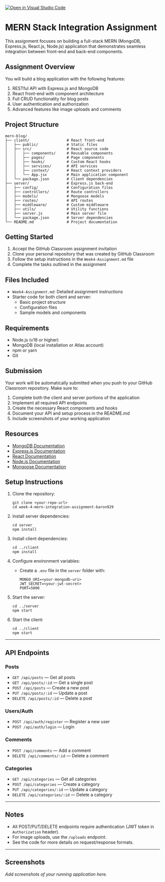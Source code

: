 [![Open in Visual Studio Code](https://classroom.github.com/assets/open-in-vscode-2e0aaae1b6195c2367325f4f02e2d04e9abb55f0b24a779b69b11b9e10269abc.svg)](https://classroom.github.com/online_ide?assignment_repo_id=19990758&assignment_repo_type=AssignmentRepo)
# MERN Stack Integration Assignment

This assignment focuses on building a full-stack MERN (MongoDB, Express.js, React.js, Node.js) application that demonstrates seamless integration between front-end and back-end components.

## Assignment Overview

You will build a blog application with the following features:
1. RESTful API with Express.js and MongoDB
2. React front-end with component architecture
3. Full CRUD functionality for blog posts
4. User authentication and authorization
5. Advanced features like image uploads and comments

## Project Structure

```
mern-blog/
├── client/                 # React front-end
│   ├── public/             # Static files
│   ├── src/                # React source code
│   │   ├── components/     # Reusable components
│   │   ├── pages/          # Page components
│   │   ├── hooks/          # Custom React hooks
│   │   ├── services/       # API services
│   │   ├── context/        # React context providers
│   │   └── App.jsx         # Main application component
│   └── package.json        # Client dependencies
├── server/                 # Express.js back-end
│   ├── config/             # Configuration files
│   ├── controllers/        # Route controllers
│   ├── models/             # Mongoose models
│   ├── routes/             # API routes
│   ├── middleware/         # Custom middleware
│   ├── utils/              # Utility functions
│   ├── server.js           # Main server file
│   └── package.json        # Server dependencies
└── README.md               # Project documentation
```

## Getting Started

1. Accept the GitHub Classroom assignment invitation
2. Clone your personal repository that was created by GitHub Classroom
3. Follow the setup instructions in the `Week4-Assignment.md` file
4. Complete the tasks outlined in the assignment

## Files Included

- `Week4-Assignment.md`: Detailed assignment instructions
- Starter code for both client and server:
  - Basic project structure
  - Configuration files
  - Sample models and components

## Requirements

- Node.js (v18 or higher)
- MongoDB (local installation or Atlas account)
- npm or yarn
- Git

## Submission

Your work will be automatically submitted when you push to your GitHub Classroom repository. Make sure to:

1. Complete both the client and server portions of the application
2. Implement all required API endpoints
3. Create the necessary React components and hooks
4. Document your API and setup process in the README.md
5. Include screenshots of your working application

## Resources

- [MongoDB Documentation](https://docs.mongodb.com/)
- [Express.js Documentation](https://expressjs.com/)
- [React Documentation](https://react.dev/)
- [Node.js Documentation](https://nodejs.org/en/docs/)
- [Mongoose Documentation](https://mongoosejs.com/docs/)

## Setup Instructions

1. Clone the repository:
   ```
   git clone <your-repo-url>
   cd week-4-mern-integration-assignment-baron929
   ```

2. Install server dependencies:
   ```
   cd server
   npm install
   ```

3. Install client dependencies:
   ```
   cd ../client
   npm install
   ```

4. Configure environment variables:
   - Create a `.env` file in the `server` folder with:
     ```
     MONGO_URI=<your-mongodb-uri>
     JWT_SECRET=<your-jwt-secret>
     PORT=5000
     ```

5. Start the server:
   ```
   cd ../server
   npm start
   ```

6. Start the client:
   ```
   cd ../client
   npm start
   ```

---

## API Endpoints

### Posts
- `GET /api/posts` — Get all posts
- `GET /api/posts/:id` — Get a single post
- `POST /api/posts` — Create a new post
- `PUT /api/posts/:id` — Update a post
- `DELETE /api/posts/:id` — Delete a post

### Users/Auth
- `POST /api/auth/register` — Register a new user
- `POST /api/auth/login` — Login

### Comments
- `POST /api/comments` — Add a comment
- `DELETE /api/comments/:id` — Delete a comment

### Categories
- `GET /api/categories` — Get all categories
- `POST /api/categories` — Create a category
- `PUT /api/categories/:id` — Update a category
- `DELETE /api/categories/:id` — Delete a category

---

## Notes

- All POST/PUT/DELETE endpoints require authentication (JWT token in `Authorization` header).
- For image uploads, use the `/uploads` endpoint.
- See the code for more details on request/response formats.

---

## Screenshots

_Add screenshots of your running application here._